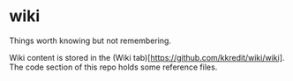 # wiki
Things worth knowing but not remembering.

Wiki content is stored in the (Wiki tab)[https://github.com/kkredit/wiki/wiki]. The code section of
this repo holds some reference files.
